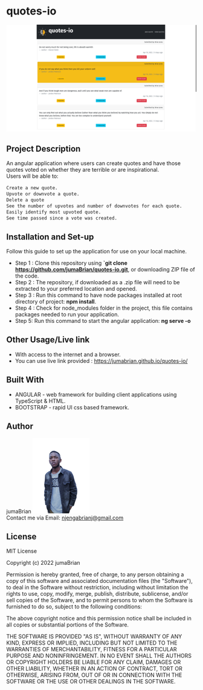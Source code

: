 # quotes-io
<img src="./Screenshot.png">

## Project Description
An angular application where users can create quotes and have those quotes voted on whether they are terrible or are inspirational.<br>
Users will be able to:

    Create a new quote.
    Upvote or downvote a quote.
    Delete a quote
    See the number of upvotes and number of downvotes for each quote.
    Easily identify most upvoted quote.
    See time passed since a vote was created.


## Installation and Set-up
Follow this guide to set up the application for use on your local machine.
* Step 1 : Clone this repository using **`git clone https://github.com/jumaBrian/quotes-io.git**, or downloading ZIP file of the code.
* Step 2 : The repository, if downloaded as a .zip file will need to be extracted to your preferred location and opened.
* Step 3 : Run this command to have node packages installed at root directory of project: <strong>npm install</strong>. 
* Step 4 : Check for node_modules folder in the project, this file contains packages needed to run your application.
* Step 5: Run this command to start the angular application: <strong>ng serve -o</strong>

## Other Usage/Live link
* With access to the internet and a browser.
* You can use live link provided : https://jumabrian.github.io/quotes-io/

## Built With
* ANGULAR - web framework for building client applications using TypeScript & HTML.
* BOOTSTRAP - rapid UI css based framework.

## Author 
jumaBrian
<img src="./me.png" height="200px">
<br>
Contact me via Email: njengabrianj@gmail.com

## License
MIT License

Copyright (c) 2022 jumaBrian

Permission is hereby granted, free of charge, to any person obtaining a copy of this software and associated documentation files (the "Software"), to deal in the Software without restriction, including without limitation the rights to use, copy, modify, merge, publish, distribute, sublicense, and/or sell copies of the Software, and to permit persons to whom the Software is furnished to do so, subject to the following conditions:

The above copyright notice and this permission notice shall be included in all copies or substantial portions of the Software.

THE SOFTWARE IS PROVIDED "AS IS", WITHOUT WARRANTY OF ANY KIND, EXPRESS OR IMPLIED, INCLUDING BUT NOT LIMITED TO THE WARRANTIES OF MERCHANTABILITY, FITNESS FOR A PARTICULAR PURPOSE AND NONINFRINGEMENT. IN NO EVENT SHALL THE AUTHORS OR COPYRIGHT HOLDERS BE LIABLE FOR ANY CLAIM, DAMAGES OR OTHER LIABILITY, WHETHER IN AN ACTION OF CONTRACT, TORT OR OTHERWISE, ARISING FROM, OUT OF OR IN CONNECTION WITH THE SOFTWARE OR THE USE OR OTHER DEALINGS IN THE SOFTWARE.
